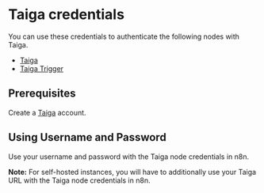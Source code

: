 # Taiga credentials

You can use these credentials to authenticate the following nodes with Taiga.

- [Taiga](/integrations/builtin/app-nodes/n8n-nodes-base.taiga/)
- [Taiga Trigger](/integrations/builtin/trigger-nodes/n8n-nodes-base.taigatrigger/)

## Prerequisites

Create a [Taiga](https://taiga.io/) account.

## Using Username and Password

Use your username and password with the Taiga node credentials in n8n.

**Note:** For self-hosted instances, you will have to additionally use your Taiga URL with the Taiga node credentials in n8n.
